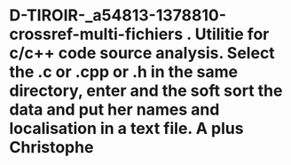 # D-TIROIR-_a54813-1378810-crossref-multi-fichiers . Utilitie for c/c++ code source analysis. Select the .c or .cpp or .h in the same directory, enter and the soft sort the data and put her names and localisation in a text file. A plus Christophe
